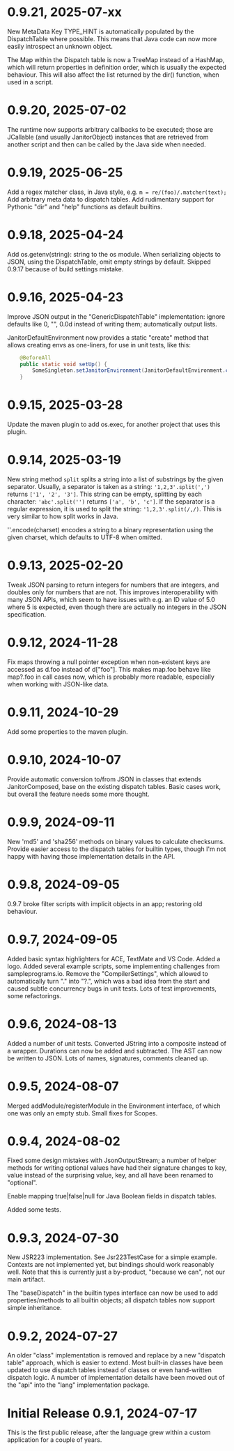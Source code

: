 # 0.9.21, 2025-07-xx

New MetaData Key TYPE_HINT is automatically populated by the DispatchTable where possible. This means that Java code can now more easily introspect an unknown object.

The Map within the Dispatch table is now a TreeMap instead of a HashMap, which will return properties in definition order, which is usually the expected behaviour.
This will also affect the list returned by the dir() function, when used in a script.


# 0.9.20, 2025-07-02

The runtime now supports arbitrary callbacks to be executed; those are JCallable (and usually JanitorObject) instances that are retrieved from another script
and then can be called by the Java side when needed.


# 0.9.19, 2025-06-25

Add a regex matcher class, in Java style, e.g. `m = re/(foo)/.matcher(text);`
Add arbitrary meta data to dispatch tables.
Add rudimentary support for Pythonic "dir" and "help" functions as default builtins.


# 0.9.18, 2025-04-24

Add os.getenv(string): string to the os module.
When serializing objects to JSON, using the DispatchTable, omit empty strings by default.
Skipped 0.9.17 because of build settings mistake.

# 0.9.16, 2025-04-23

Improve JSON output in the "GenericDispatchTable" implementation: ignore defaults like 0, "", 0.0d instead of writing them; automatically output lists.

JanitorDefaultEnvironment now provides a static "create" method that allows creating envs as one-liners, for use in unit tests, like this:

```java
    @BeforeAll
    public static void setUp() {
        SomeSingleton.setJanitorEnvironment(JanitorDefaultEnvironment.create(new JanitorFormattingGerman(), System.err::println));
    }
```

# 0.9.15, 2025-03-28

Update the maven plugin to add os.exec, for another project that uses this plugin.


# 0.9.14, 2025-03-19

New string method `split` splits a string into a list of substrings by the given separator.
Usually, a separator is taken as a string: `'1,2,3'.split(',')` returns `['1', '2', '3']`.
This string can be empty, splitting by each character: `'abc'.split('')` returns `['a', 'b', 'c']`.
If the separator is a regular expression, it is used to split the string: `'1,2,3'.split(/,/)`. This is very similar to how split works in Java.

''.encode(charset) encodes a string to a binary representation using the given charset, which defaults to UTF-8 when omitted.



# 0.9.13, 2025-02-20

Tweak JSON parsing to return integers for numbers that are integers, and doubles only for numbers that are not.
This improves interoperability with many JSON APIs, which seem to have issues with e.g. an ID value of 5.0 where 5 is 
expected, even though there are actually no integers in the JSON specification.


# 0.9.12, 2024-11-28

Fix maps throwing a null pointer exception when non-existent keys are accessed as d.foo instead of d["foo"].
This makes map.foo behave like map?.foo in call cases now, which is probably more readable, especially when working with JSON-like data.


# 0.9.11, 2024-10-29

Add some properties to the maven plugin.


# 0.9.10, 2024-10-07

Provide automatic conversion to/from JSON in classes that extends JanitorComposed<T>, base on the existing dispatch tables.  Basic cases work, but overall the feature needs some more thought.


# 0.9.9, 2024-09-11

New 'md5' and 'sha256' methods on binary values to calculate checksums.
Provide easier access to the dispatch tables for builtin types, though I'm not happy with having those implementation details in the API.


# 0.9.8, 2024-09-05

0.9.7 broke filter scripts with implicit objects in an app; restoring old behaviour.


# 0.9.7, 2024-09-05

Added basic syntax highlighters for ACE, TextMate and VS Code. Added a logo.
Added several example scripts, some implementing challenges from sampleprograms.io.
Remove the "CompilerSettings", which allowed to automatically turn "." into "?.", which
was a bad idea from the start and caused subtle concurrency bugs in unit tests.
Lots of test improvements, some refactorings.


# 0.9.6, 2024-08-13

Added a number of unit tests.
Converted JString into a composite instead of a wrapper.
Durations can now be added and subtracted.
The AST can now be written to JSON.
Lots of names, signatures, comments cleaned up.


# 0.9.5, 2024-08-07

Merged addModule/registerModule in the Environment interface, of which one was only an empty stub.
Small fixes for Scopes.


# 0.9.4, 2024-08-02

Fixed some design mistakes with JsonOutputStream; a number of helper methods for writing optional values have
had their signature changes to key, value instead of the surprising value, key, and all have been renamed to "optional".

Enable mapping true|false|null for Java Boolean fields in dispatch tables.

Added some tests.


# 0.9.3, 2024-07-30

New JSR223 implementation. See Jsr223TestCase for a simple example.
Contexts are not implemented yet, but bindings should work reasonably well.
Note that this is currently just a by-product, "because we can", not our main artifact.

The "baseDispatch" in the builtin types interface can now be used to add properties/methods to all builtin
objects; all dispatch tables now support simple inheritance.


# 0.9.2, 2024-07-27

An older "class" implementation  is removed and replace by a new "dispatch table" approach, which is easier to extend.
Most built-in classes have been updated to use dispatch tables instead of classes or even hand-written dispatch logic.
A number of implementation details have been moved out of the "api" into the "lang" implementation package.


# Initial Release 0.9.1, 2024-07-17

This is the first public release, after the language grew within a custom application for a couple of years.
